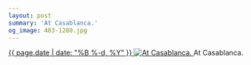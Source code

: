 ```yaml
---
layout: post
summary: 'At Casablanca.'
og_image: 483-1280.jpg
---
```


<p>
 <time>
  <a href="/483">
   {{ page.date | date: "%B %-d, %Y" }}
  </a>
 </time>
 <a href="/483">
  <img alt="At Casablanca." sizes="(min-width: 700px) 50vw, calc(100vw - 2rem)" src="{{ site.assets_url }}/483-640.jpg" srcset="{{ site.assets_url }}/483-1280.jpg 1280w, {{ site.assets_url }}/483-960.jpg 960w, {{ site.assets_url }}/483-640.jpg 640w, {{ site.assets_url }}/483-320.jpg 320w"/>
 </a>
 <span>
  At Casablanca.
 </span>
</p>
